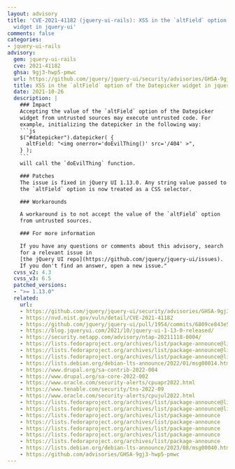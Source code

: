 ```yaml
---
layout: advisory
title: 'CVE-2021-41182 (jquery-ui-rails): XSS in the `altField` option of the Datepicker
  widget in jquery-ui'
comments: false
categories:
- jquery-ui-rails
advisory:
  gem: jquery-ui-rails
  cve: 2021-41182
  ghsa: 9gj3-hwp5-pmwc
  url: https://github.com/jquery/jquery-ui/security/advisories/GHSA-9gj3-hwp5-pmwc
  title: XSS in the `altField` option of the Datepicker widget in jquery-ui
  date: 2021-10-26
  description: |
    ### Impact
    Accepting the value of the `altField` option of the Datepicker
    widget from untrusted sources may execute untrusted code. For
    example, initializing the datepicker in the following way:
    ```js
    $("#datepicker").datepicker( {
      altField: "<img onerror='doEvilThing()' src='/404' >",
    } );
    ```
    will call the `doEvilThing` function.

    ### Patches
    The issue is fixed in jQuery UI 1.13.0. Any string value passed to
    the `altField` option is now treated as a CSS selector.

    ### Workarounds

    A workaround is to not accept the value of the `altField` option
    from untrusted sources.

    ### For more information

    If you have any questions or comments about this advisory, search
    for a relevant issue in
    [the jQuery UI repo](https://github.com/jquery/jquery-ui/issues).
    If you don't find an answer, open a new issue."
  cvss_v2: 4.3
  cvss_v3: 6.5
  patched_versions:
  - ">= 1.13.0"
  related:
    url:
    - https://github.com/jquery/jquery-ui/security/advisories/GHSA-9gj3-hwp5-pmwc
    - https://nvd.nist.gov/vuln/detail/CVE-2021-41182
    - https://github.com/jquery/jquery-ui/pull/1954/commits/6809ce843e5ac4128108ea4c15cbc100653c2b63
    - https://blog.jqueryui.com/2021/10/jquery-ui-1-13-0-released/
    - https://security.netapp.com/advisory/ntap-20211118-0004/
    - https://lists.fedoraproject.org/archives/list/package-announce@lists.fedoraproject.org/message/NXIUUBRVLA4E7G7MMIKCEN75YN7UFERW/
    - https://lists.fedoraproject.org/archives/list/package-announce@lists.fedoraproject.org/message/O74SXYY7RGXREQDQUDQD4BPJ4QQTD2XQ/
    - https://lists.fedoraproject.org/archives/list/package-announce@lists.fedoraproject.org/message/SNXA7XRKGINWSUIPIZ6ZBCTV6N3KSHES/
    - https://lists.debian.org/debian-lts-announce/2022/01/msg00014.html
    - https://www.drupal.org/sa-contrib-2022-004
    - https://www.drupal.org/sa-core-2022-002
    - https://www.oracle.com/security-alerts/cpuapr2022.html
    - https://www.tenable.com/security/tns-2022-09
    - https://www.oracle.com/security-alerts/cpujul2022.html
    - https://lists.fedoraproject.org/archives/list/package-announce@lists.fedoraproject.org/message/HVKIOWSXL2RF2ULNAP7PHESYCFSZIJE3/
    - https://lists.fedoraproject.org/archives/list/package-announce@lists.fedoraproject.org/message/SGSY236PYSFYIEBRGDERLA7OSY6D7XL4/
    - https://lists.fedoraproject.org/archives/list/package-announce
    - https://lists.fedoraproject.org/archives/list/package-announce
    - https://lists.fedoraproject.org/archives/list/package-announce
    - https://lists.fedoraproject.org/archives/list/package-announce
    - https://lists.fedoraproject.org/archives/list/package-announce
    - https://lists.debian.org/debian-lts-announce/2023/08/msg00040.html
    - https://github.com/advisories/GHSA-9gj3-hwp5-pmwc
---
```

